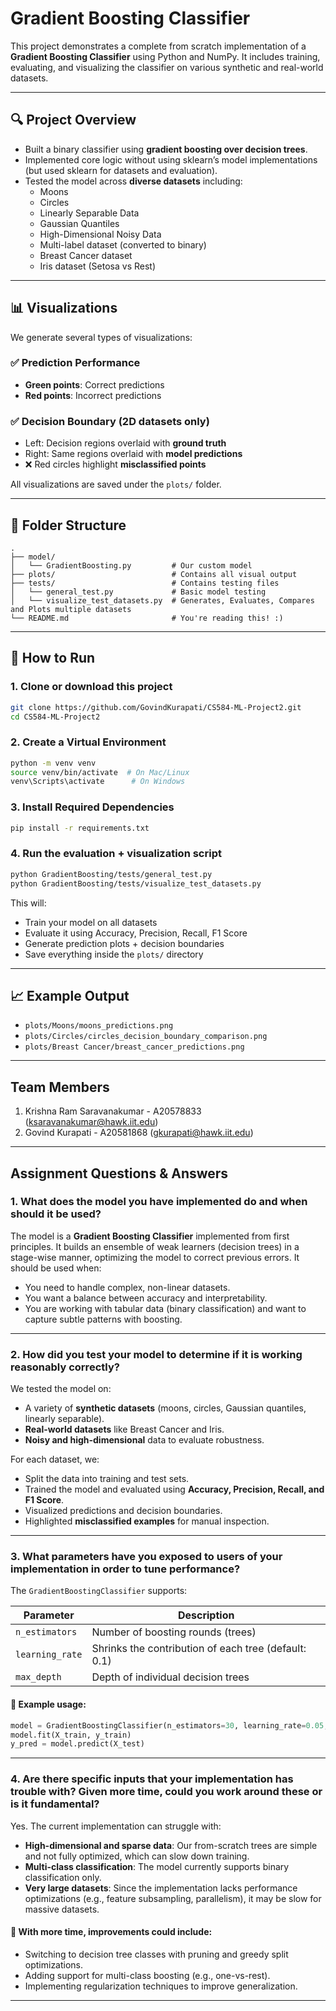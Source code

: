 # Gradient Boosting Classifier

This project demonstrates a complete from scratch implementation of a **Gradient Boosting Classifier** using Python and NumPy. It includes training, evaluating, and visualizing the classifier on various synthetic and real-world datasets.

---

## 🔍 Project Overview

- Built a binary classifier using **gradient boosting over decision trees**.
- Implemented core logic without using sklearn’s model implementations (but used sklearn for datasets and evaluation).
- Tested the model across **diverse datasets** including:
  - Moons
  - Circles
  - Linearly Separable Data
  - Gaussian Quantiles
  - High-Dimensional Noisy Data
  - Multi-label dataset (converted to binary)
  - Breast Cancer dataset
  - Iris dataset (Setosa vs Rest)

---

## 📊 Visualizations

We generate several types of visualizations:

### ✅ Prediction Performance

- **Green points**: Correct predictions
- **Red points**: Incorrect predictions

### ✅ Decision Boundary (2D datasets only)

- Left: Decision regions overlaid with **ground truth**
- Right: Same regions overlaid with **model predictions**
- ❌ Red circles highlight **misclassified points**

All visualizations are saved under the `plots/` folder.

---

## 📂 Folder Structure

```
.
├── model/
│   └── GradientBoosting.py         # Our custom model
├── plots/                          # Contains all visual output
├── tests/                          # Contains testing files
│   └── general_test.py             # Basic model testing
│   └── visualize_test_datasets.py  # Generates, Evaluates, Compares and Plots multiple datasets
└── README.md                       # You're reading this! :)
```

---

## 🚀 How to Run

### 1. Clone or download this project

```bash
git clone https://github.com/GovindKurapati/CS584-ML-Project2.git
cd CS584-ML-Project2
```

### 2. Create a Virtual Environment

```sh
python -m venv venv
source venv/bin/activate  # On Mac/Linux
venv\Scripts\activate      # On Windows
```

### 3. Install Required Dependencies

```sh
pip install -r requirements.txt
```

### 4. Run the evaluation + visualization script

```bash
python GradientBoosting/tests/general_test.py
python GradientBoosting/tests/visualize_test_datasets.py
```

This will:

- Train your model on all datasets
- Evaluate it using Accuracy, Precision, Recall, F1 Score
- Generate prediction plots + decision boundaries
- Save everything inside the `plots/` directory

---

## 📈 Example Output

- `plots/Moons/moons_predictions.png`
- `plots/Circles/circles_decision_boundary_comparison.png`
- `plots/Breast Cancer/breast_cancer_predictions.png`

---

## Team Members

1. Krishna Ram Saravanakumar - A20578833 (ksaravanakumar@hawk.iit.edu)
2. Govind Kurapati - A20581868 (gkurapati@hawk.iit.edu)

---

## Assignment Questions & Answers

### 1. What does the model you have implemented do and when should it be used?

The model is a **Gradient Boosting Classifier** implemented from first principles. It builds an ensemble of weak learners (decision trees) in a stage-wise manner, optimizing the model to correct previous errors. It should be used when:

- You need to handle complex, non-linear datasets.
- You want a balance between accuracy and interpretability.
- You are working with tabular data (binary classification) and want to capture subtle patterns with boosting.

---

### 2. How did you test your model to determine if it is working reasonably correctly?

We tested the model on:

- A variety of **synthetic datasets** (moons, circles, Gaussian quantiles, linearly separable).
- **Real-world datasets** like Breast Cancer and Iris.
- **Noisy and high-dimensional** data to evaluate robustness.

For each dataset, we:

- Split the data into training and test sets.
- Trained the model and evaluated using **Accuracy, Precision, Recall, and F1 Score**.
- Visualized predictions and decision boundaries.
- Highlighted **misclassified examples** for manual inspection.

---

### 3. What parameters have you exposed to users of your implementation in order to tune performance?

The `GradientBoostingClassifier` supports:

| Parameter       | Description                                          |
| --------------- | ---------------------------------------------------- |
| `n_estimators`  | Number of boosting rounds (trees)                    |
| `learning_rate` | Shrinks the contribution of each tree (default: 0.1) |
| `max_depth`     | Depth of individual decision trees                   |

#### 🔧 Example usage:

```python
model = GradientBoostingClassifier(n_estimators=30, learning_rate=0.05, max_depth=3)
model.fit(X_train, y_train)
y_pred = model.predict(X_test)
```

---

### 4. Are there specific inputs that your implementation has trouble with? Given more time, could you work around these or is it fundamental?

Yes. The current implementation can struggle with:

- **High-dimensional and sparse data**: Our from-scratch trees are simple and not fully optimized, which can slow down training.
- **Multi-class classification**: The model currently supports binary classification only.
- **Very large datasets**: Since the implementation lacks performance optimizations (e.g., feature subsampling, parallelism), it may be slow for massive datasets.

#### 🔧 With more time, improvements could include:

- Switching to decision tree classes with pruning and greedy split optimizations.
- Adding support for multi-class boosting (e.g., one-vs-rest).
- Implementing regularization techniques to improve generalization.

---

